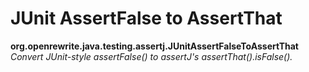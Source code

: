 # JUnit AssertFalse to AssertThat

**org.openrewrite.java.testing.assertj.JUnitAssertFalseToAssertThat**  
_Convert JUnit-style assertFalse() to assertJ's assertThat().isFalse()._

